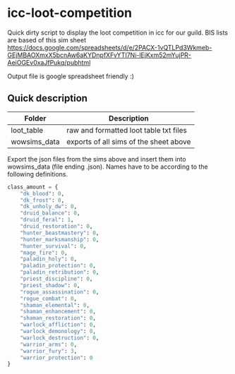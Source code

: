# icc-loot-competition
Quick dirty script to display the loot competition in icc for our guild. BIS lists are based of this sim sheet https://docs.google.com/spreadsheets/d/e/2PACX-1vQTLPd3Wkmeb-GEjMBAOXmxX5bcnAw6aKYDnpfXFvYTI7Ni-lEjKxm52mYujPR-AeiOGEv0xaJfPukq/pubhtml

Output file is google spreadsheet friendly :)


Quick description
-----
| Folder | Description |
| --- | --- |
| loot_table | raw and formatted loot table txt files |
| wowsims_data | exports of all sims of the sheet above |

Export the json files from the sims above and insert them into wowsims_data (file ending .json). Names have to be according to the following definitions.

``` python
class_amount = {
    "dk_blood": 0,
    "dk_frost": 0,
    "dk_unholy_dw": 0,
    "druid_balance": 0,
    "druid_feral": 1,
    "druid_restoration": 0,
    "hunter_beastmastery": 0,
    "hunter_marksmanship": 0,
    "hunter_survival": 0,
    "mage_fire": 0,
    "paladin_holy": 0,
    "paladin_protection": 0,
    "paladin_retribution": 0,
    "priest_discipline": 0,
    "priest_shadow": 0,
    "rogue_assassination": 0,
    "rogue_combat": 0,
    "shaman_elemental": 0,
    "shaman_enhancement": 0,
    "shaman_restoration": 0,
    "warlock_affliction": 0,
    "warlock_demonology": 0,
    "warlock_destruction": 0,
    "warrior_arms": 0,
    "warrior_fury": 3,
    "warrior_protection": 0
}
```

